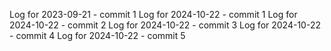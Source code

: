 Log for 2023-09-21 - commit 1
Log for 2024-10-22 - commit 1
Log for 2024-10-22 - commit 2
Log for 2024-10-22 - commit 3
Log for 2024-10-22 - commit 4
Log for 2024-10-22 - commit 5
